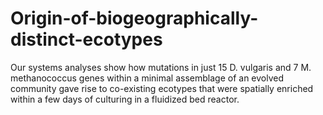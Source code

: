 # Origin-of-biogeographically-distinct-ecotypes
Our systems analyses show how mutations in just 15 D. vulgaris and 7 M. methanococcus genes within a minimal assemblage of an evolved community gave rise to co-existing ecotypes that were spatially enriched within a few days of culturing in a fluidized bed reactor. 
